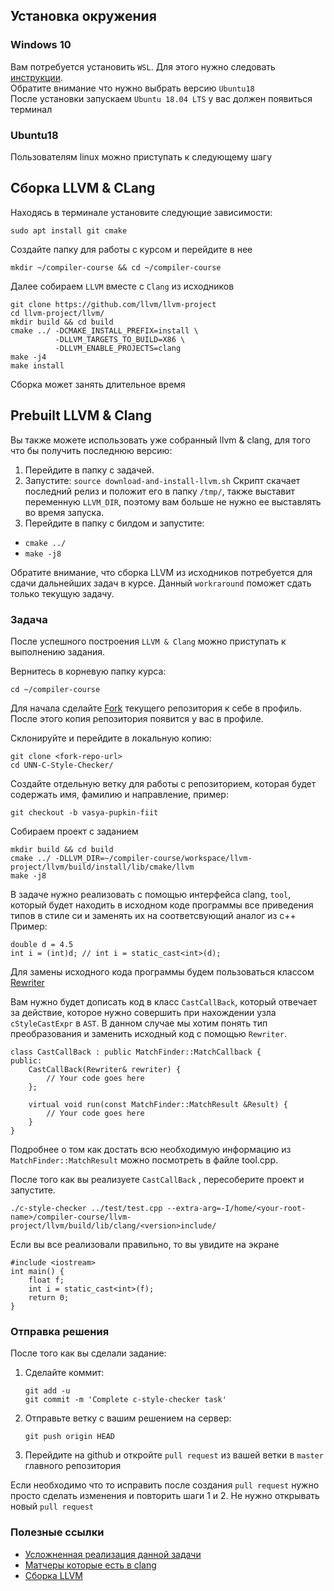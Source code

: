 ## Установка окружения
### Windows 10
Вам потребуется установить `WSL`. Для этого нужно следовать   [инструкции](https://docs.microsoft.com/ru-ru/windows/wsl/install-win10).      
Обратите внимание что нужно выбрать версию `Ubuntu18`     
После установки запускаем `Ubuntu 18.04 LTS` у вас должен появиться терминал 
### Ubuntu18
Пользователям linux можно приступать к следующему шагу

## Сборка LLVM & CLang
Находясь в терминале установите следующие зависимости:
```
sudo apt install git cmake 
```

Создайте папку для работы с курсом и перейдите в нее
```
mkdir ~/compiler-course && cd ~/compiler-course
```

Далее собираем `LLVM` вместе с `Clang` из исходников
```
git clone https://github.com/llvm/llvm-project
cd llvm-project/llvm/
mkdir build && cd build
cmake ../ -DCMAKE_INSTALL_PREFIX=install \
          -DLLVM_TARGETS_TO_BUILD=X86 \
          -DLLVM_ENABLE_PROJECTS=clang
make -j4
make install
```
Сборка может занять длительное время

## Prebuilt LLVM & Clang
Вы также можете использовать уже собранный llvm & clang, для того что бы получить последнюю версию:
1. Перейдите в папку с задачей.
2. Запустите: `source download-and-install-llvm.sh`
Скрипт скачает последний релиз и положит его в папку `/tmp/`, также выставит переменную `LLVM_DIR`, поэтому вам больше не нужно ее выставлять во время запуска.
3. Перейдите в папку с билдом и запустите:
* `cmake ../`
* `make -j8`

Обратите внимание, что сборка LLVM из исходников потребуется для сдачи дальнейших задач в курсе. Данный `workraround` поможет сдать только текущую задачу.

### Задача
После успешного построения `LLVM & Clang` можно приступать к выполнению задания.

Вернитесь в корневую папку курса:
```
cd ~/compiler-course
```

Для начала сделайте [Fork](http://gearmobile.github.io/git/fork-github/) текущего репозитория к себе в профиль. После этого копия репозитория появится у вас в профиле.

Склонируйте и перейдите в локальную копию:
```
git clone <fork-repo-url>
cd UNN-C-Style-Checker/
```
Создайте отдельную ветку для работы с репозиторием, которая будет содержать имя, фамилию и направление, пример:
```
git checkout -b vasya-pupkin-fiit
```
Собираем проект с заданием
```
mkdir build && cd build
cmake ../ -DLLVM_DIR=~/compiler-course/workspace/llvm-project/llvm/build/install/lib/cmake/llvm
make -j8
```

В задаче нужно реализовать  с помощью интерфейса clang, `tool`, который будет находить в исходном коде программы все приведения типов в стиле си и заменять их на соответсвующий аналог из с++
Пример:
```
double d = 4.5
int i = (int)d; // int i = static_cast<int>(d);
```

Для замены исходного кода программы будем пользоваться классом  [Rewriter](https://clang.llvm.org/doxygen/classclang_1_1Rewriter.html)

Вам нужно будет дописать код в класс `CastCallBack`,  который отвечает за действие, которое нужно совершить при нахождении узла `cStyleCastExpr` в `AST`.  В данном случае мы хотим понять тип преобразования и заменить исходный код с помощью `Rewriter`.
```
class CastCallBack : public MatchFinder::MatchCallback {
public:
	CastCallBack(Rewriter& rewriter) {
		// Your code goes here
	};

	virtual void run(const MatchFinder::MatchResult &Result) {
		// Your code goes here
	}
}
```
Подробнее о том как достать всю необходимую информацию из `MatchFinder::MatchResult` можно посмотреть в файле tool.cpp.

После того как вы реализуете `CastCallBack` , пересоберите проект и запустите.   
```
./c-style-checker ../test/test.cpp --extra-arg=-I/home/<your-root-name>/compiler-course/llvm-project/llvm/build/lib/clang/<version>include/
```

Если вы все реализовали правильно, то вы увидите на экране
```
#include <iostream>
int main() {
	float f;
	int i = static_cast<int>(f);
	return 0;
}
```

### Отправка решения
После того как вы сделали заданиe:
1. Сделайте коммит:
    ```
    git add -u
    git commit -m 'Complete c-style-checker task'
    ```
2. Отправьте ветку с вашим решением на сервер:
    ```
    git push origin HEAD
    ```
3. Перейдите на github и откройте `pull request` из вашей ветки в `master` главного репозитория

Если необходимо что то исправить после создания `pull request` нужно просто сделать изменения и повторить шаги 1 и 2.
Не нужно открывать новый `pull request`


### Полезные ссылки
* [Усложненная реализация данной задачи](https://github.com/llvm-mirror/clang-tools-extra/blob/master/clang-tidy/google/AvoidCStyleCastsCheck.cpp)
* [Матчеры которые есть в clang](https://clang.llvm.org/docs/LibASTMatchersReference.html)
* [Сборка LLVM](https://llvm.org/docs/CMake.html)

